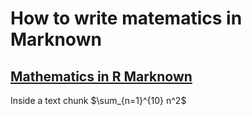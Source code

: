 # How to write matematics in Marknown

## [Mathematics in R Marknown](https://rpruim.github.io/s341/S19/from-class/MathinRmd.html)

Inside a text chunk $\sum_{n=1}^{10} n^2$
